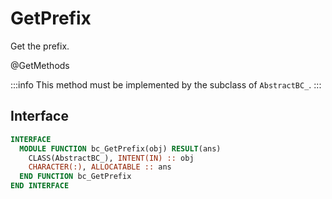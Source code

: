 # GetPrefix

Get the prefix.

<span class="badge badge--secondary"> @GetMethods </span>

:::info
This method must be implemented by the subclass of `AbstractBC_`.
:::

## Interface

```fortran
INTERFACE
  MODULE FUNCTION bc_GetPrefix(obj) RESULT(ans)
    CLASS(AbstractBC_), INTENT(IN) :: obj
    CHARACTER(:), ALLOCATABLE :: ans
  END FUNCTION bc_GetPrefix
END INTERFACE
```
